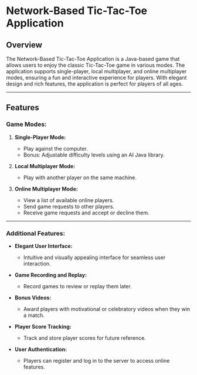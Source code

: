 
# Network-Based Tic-Tac-Toe Application

## Overview
The Network-Based Tic-Tac-Toe Application is a Java-based game that allows users to enjoy the classic Tic-Tac-Toe game in various modes. The application supports single-player, local multiplayer, and online multiplayer modes, ensuring a fun and interactive experience for players. With elegant design and rich features, the application is perfect for players of all ages.

---

## Features

### Game Modes:
1. **Single-Player Mode:**
   - Play against the computer.
   - Bonus: Adjustable difficulty levels using an AI Java library.

2. **Local Multiplayer Mode:**
   - Play with another player on the same machine.

3. **Online Multiplayer Mode:**
   - View a list of available online players.
   - Send game requests to other players.
   - Receive game requests and accept or decline them.

---

### Additional Features:
- **Elegant User Interface:**
  - Intuitive and visually appealing interface for seamless user interaction.

- **Game Recording and Replay:**
  - Record games to review or replay them later.

- **Bonus Videos:**
  - Award players with motivational or celebratory videos when they win a match.

- **Player Score Tracking:**
  - Track and store player scores for future reference.

- **User Authentication:**
  - Players can register and log in to the server to access online features.





